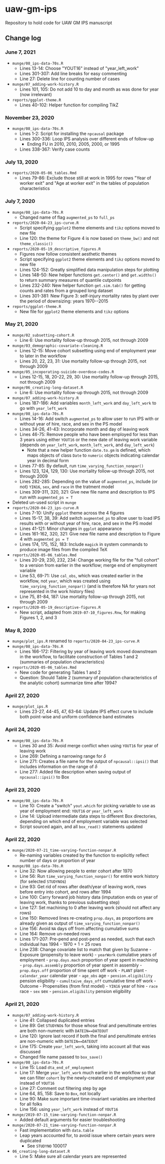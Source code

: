 
# uaw-gm-ips
Repository to hold code for UAW GM IPS manuscript

## Change log

### June 7, 2021

- `munge/08_ips-data-70s.R`
	- Lines 13-14: Choose "YOUT16" instead of "year_left_work"
	- Lines 301-307: Add line breaks for easy commenting
	- Line 27: Delete line for counting number of cases
- `munge/07_adding-work-history.R`
	- Lines 101, 105: Do not add 10 to day and month as was done for year (now irrelevant)
- `reports/ggplot-theme.R`
	- Lines 40-102: Helper function for compiling TikZ

### November 23, 2020

- `munge/08_ips-data-70s.R`
 	- Lines 1-2: Script for installing the `npcausal` package
	- Lines 300-336: Loop IPS analysis over different ends of follow-up
		- Ending FU in 2010, 2010, 2005, 2000, or 1995
	- Lines 338-367: Verify case counts

### July 13, 2020

- `reports/2020-05-06_tables.Rmd`
	- Lines 79-86: Exclude those still at work in 1995 for rows "Year of worker exit" and "Age at worker exit" in the tables of population characteristics

### July 7, 2020

- `munge/08_ips-data-70s.R`
	- Changed name of flag `augmented_ps` to `full_ps`
- `reports/2020-04-23_ips-curve.R`
	- Script specifying `ggplot2` theme elements and `tikz` options moved to new file
	- Line 120: the theme for Figure 4 is now based on `theme_bw()` and not `theme_classic()`
- `reports/2020-05-19_descriptive_figures.R`
	- Figures now follow consistent aesthetic themes
	- Script specifying `ggplot2` theme elements and `tikz` options moved to new file
	- Lines 124-152: Greatly simplified data manipulation steps for plotting
	- Lines 148-50: New helper functions `get.center()` and `get.widths()` to return summary measures of quantile cutpoints
	- Lines 232-240: New helper function `get.sim.tab()` for getting counts and rates from a grouped long dataset
	- Lines 301-381: New Figure 3: self-injury mortality rates by plant over the period of downsizing: years 1970--2015
- `reports/ggplot-theme.R`
	- New file for `ggplot2` theme elements and `tikz` options

### May 21, 2020

- `munge/02_subsetting-cohort.R`
	- Line 6: Use mortality follow-up through 2015, not through 2009
- `munge/03_demographic-covariate-cleaning.R`
	- Lines 12-15: Move cohort subsetting using end of employment year to later in the workflow
	- Lines 20, 22, 23, 31: Use mortality follow-up through 2015, not through 2009
- `munge/05_incoporating-suicide-overdose-codes.R`
	- Lines 12-15, 18, 20-22, 29, 30: Use mortality follow-up through 2015, not through 2009
- `munge/06_creating-long-dataset.R`
	- Line 6: Use mortality follow-up through 2015, not through 2009
- `munge/07_adding-work-history.R`
	- Lines 187-186: Add variables `month_left_work` and `day_left_work` to go with `year_left_work`
- `munge/08_ips-data-70s.R`
	- Lines 14-16: Add switch `augmented_ps` to allow user to run IPS with or without year of hire, race, and sex in the PS model
	- Lines 34-26, 41-43: Incorporate month and day of leaving work
	- Lines 46-75: Remove people who have been employed for less than 3 years using either `YOUT16` or the new date of leaving work variable (depends on `year_left_work`, `month_left_work`, and `day_left_work`)
		- Note that a new helper function `date.to.gm` is defined, which maps objects of class `Date` to `numeric` objects indicating calendar year in decimal form
	- Lines 77-85: By default, run `time_varying_function_nonpar()`
	- Lines 123, 124, 129, 130: Use mortality follow-up through 2015, not through 2009
	- Lines 282-285: Depending on the value of `augmented_ps`, include (or not) `YIN16`, `sex`, and `race` in the tratment model
	- Lines 309-311, 320, 321: Give new file name and description to IPS run with `augmented_ps = T`
- Deleted un-used script in `munge`
- `reports/2020-04-23_ips-curve.R`
	- Lines 7-10: Unify `ggplot` theme across the 4 figures
	- Lines 15-17, 38, 39: Add switch `augmented_ps` to allow user to load IPS results with or without year of hire, race, and sex in the PS model
	- Lines 41-121: Minor changes in `ggplot` appearance
	- Lines 161-162, 320, 321: Give new file name and description to Figure 4 with `augmented_ps = T`
	- Lines 174, 175, 152, 183: Include `magick` in system commands to produce image files from the compiled TeX
- `reports/2020-05-06_tables.Rmd`
	- Lines 20-29, 230, 232, 234: Change working file for the "full cohort" to a version from earlier in the workflow; merge end of employment variable
	- Line 53, 69-71: Use `cal_obs`, which was created earlier in the workflow, not `year`, which was created using `time_varying_function_nonpar()` (and is therefore NA for years not represented in the work history files)
	- Line 75, 81-84, 187: Use mortality follow-up through 2015, not through 2009
- `reports/2020-05-19_descriptive-figures.R`
	- New script, adapted from `2019-07-10_figures.Rnw`, for making Figures 1, 2, and 3

### May 8, 2020

- `munge/plot_ips.R` renamed to `reports/2020-04-23_ips-curve.R`
- `munge/08_ips-data-70s.R`
	- Lines 166-172: Filtering by year of leaving work moved downstream in the workflow, to facilitate construction of Tables 1 and 2 (summaries of population characteristics)
- `reports/2020-05-06_tables.Rmd`
	- New code for generating Tables 1 and 2
	- Question: Should Table 2 (summary of population characteristics of the analytic cohort) summarize time after 1994?

### April 27, 2020

- `munge/plot_ips.R`
	- Lines 23-27, 44-45, 47, 63-64: Update IPS effect curve to include both point-wise and uniform confidence band estimates

### April 24, 2020

- `munge/08_ips-data-70s.R`
	- Lines 30 and 35: Avoid merge conflict when using `YOUT16` for year of leaving work
	- Line 269: Defining a narrowing range for $\delta$
	- Line 271: Creates a file name for the output of `npcausal::ipsi()` that includes information on the range of $\delta$
	- Line 277: Added file description when saving output of `npcausal::ipsi()` to Box

### April 23, 2020

- `munge/08_ips-data-70s.R`
	- Line 10: Create a "switch" `yout.which` for picking variable to use as year of employment end: `YOUT16` _or_ `year_left_work`
	- Line 14: Upload intermediate data steps to different Box directories, depending on which end of employment variable was selected
	- Script sourced again, and all `box_read()` statements updated

### April 22, 2020

- `munge/2020-07-21_time-varying-function-nonpar.R`
	- Re-naming variables created by the function to explicitly reflect number of days or proportion of year
- `munge/08_ips-data-70s.R`
	- Line 32: Now allowing people to enter cohort after 1970
	- Line 56: Run `time_varying_function_nonpar()` for entire work history (for selected `STUDYNO`s)
	- Line 93: Get rid of rows after death/year of leaving work, rows before entry into cohort, and rows after 1994
	- Line 100: Carry forward job history data (imputation ends on year of leaving work, thanks to previous subsetting step)
	- Line 127: Set machining to 0 after leaving work (should not affect any rows)
	- Line 150: Removed lines re-creating `prop.days`, as proportions are already given as output of `time_varying_function_nonpar()`
	- Line 156: Avoid `NA` days off from affecting cumulative sums
	- Line 164: Remove un-needed rows
	- Lines 171-207: Pre-pend and post-pend as needed, such that each individual has 1994 - 1970 + 1 = 25 rows
	- Line 238: Change covariate list to match that given by Suzanne
			- Exposure (propensity to leave work)
				- `yearWork` cumulative years of employment
				- `prop.days.mach` proportion of year spent in machining
				- `prop.days.assembly` proportion of year spent in assembly
				- `prop.days.off` proportion of time spent off work
				- `PLANT` plant
				- `calendar_year` calendar year
				- `age_obs` age
				- `pension.eligibility` pension eligibility
				- `cumultaive_days_off` cumulative time off work
			- Outcome
				- Propensities (from first model)
				- `YIN16` year of hire
				- `race` race
				- `sex` sex
				- `pension.eligibility` pension eligibility

### April 21, 2020

- `munge/07_adding-work-history.R`
	- Line 41: Collapsed duplicated entries
	- Line 89: Get `STUDYNO`s for those whose final and penultimate entries are both non-numeric with `DATEIN==DATEOUT`
	- Line 120: Ignore last record if both the final and penultimate entries are non-numeric with `DATEIN==DATEOUT`
	- Line 175: Create `year_left_work`, taking into account all that was discussed
	- Changed file name passed to `box_save()`
- `munge/08_ips-data-70s.R`
	- Line 15: Load `dta_end_of_employment`
	- Line 17: Merge `year_left_work` much earlier in the workflow so that we can filter `cohort` by the newly-created end of employment year instead of `YOUT16`
	- Line 27: Comment out filtering step by age
	- Line 64, 85, 158: Save to `Box`, not locally
	- Line 90: Make sure important time-invariant variables are inherited for all folks
	- Line 156: using `year_left_work` instead of `YOUT16`
- `munge/2019-07-15_time-varying-function-nonpar.R`
	- Added default arguments for easier troubleshooting
- `munge/2020-07-21_time-varying-function-nonpar.R`
	- Fast implementation with `data.table`
	- Leap years accounted for, to avoid issue where certain years were duplicated
		- See `STUDYNO` 100017
- `06_creating-long-dataset.R`
	- Line 5: Make sure all calendar years are represented
